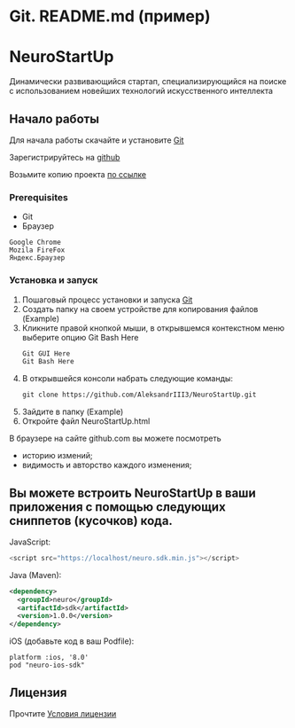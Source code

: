 # Git. README.md (пример)
# NeuroStartUp
Динамически развивающийся стартап, специализирующийся на поиске с использованием новейших технологий искусственного интеллекта
## Начало работы
Для начала работы скачайте и установите [Git](https://git-scm.com/download)

Зарегистрируйтесь на [github](https://github.com)

Возьмите копию проекта [по ссылке](https://github.com/AleksandrIII3/NeuroStartUp.git)
### **Prerequisites**
* Git
* Браузер
```
Google Chrome
Mozila FireFox
Яндекс.Браузер
```
### Установка и запуск
1. Пошаговый процесс установки и запуска [Git](https://github.com/netology-code/guides/blob/master/git/REAMDE.md)
1. Создать папку на своем устройстве для копирования файлов (Example)
1. Кликните правой кнопкой мыши, в открывшемся контекстном меню выберите опцию Git Bash Here
     ```html
     Git GUI Here
     Git Bash Here
     ```
1. В открывшейся консоли набрать следующие команды:
     ```html
     git clone https://github.com/AleksandrIII3/NeuroStartUp.git
     ```
1. Зайдите в папку (Example)
1. Откройте файл NeuroStartUp.html

В браузере на сайте github.com вы можете посмотреть 
* историю измений;
* видимость и авторство каждого изменения;

## Вы можете встроить NeuroStartUp в ваши приложения с помощью следующих сниппетов (кусочков) кода.

JavaScript:
```javascript
<script src="https://localhost/neuro.sdk.min.js"></script>
```

Java (Maven):
```xml
<dependency>
  <groupId>neuro</groupId>
  <artifactId>sdk</artifactId>
  <version>1.0.0</version>
</dependency>
```

iOS (добавьте код в ваш Podfile):
```
platform :ios, '8.0'
pod "neuro-ios-sdk"
```
## Лицензия
Прочтите [Условия лицензии](http://www.consultant.ru/document/cons_doc_LAW_113658/)
